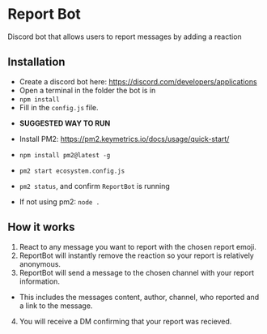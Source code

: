 # Report Bot

Discord bot that allows users to report messages by adding a reaction

## Installation

- Create a discord bot here: https://discord.com/developers/applications
- Open a terminal in the folder the bot is in
- `npm install`
- Fill in the `config.js` file.

* **SUGGESTED WAY TO RUN**
* Install PM2: https://pm2.keymetrics.io/docs/usage/quick-start/
* `npm install pm2@latest -g`
* `pm2 start ecosystem.config.js`
* `pm2 status`, and confirm `ReportBot` is running

* If not using pm2: `node .`

## How it works
1. React to any message you want to report with the chosen report emoji.
2. ReportBot will instantly remove the reaction so your report is relatively anonymous.
3. ReportBot will send a message to the chosen channel with your report information.
- This includes the messages content, author, channel, who reported and a link to the message.
4. You will receive a DM confirming that your report was recieved.